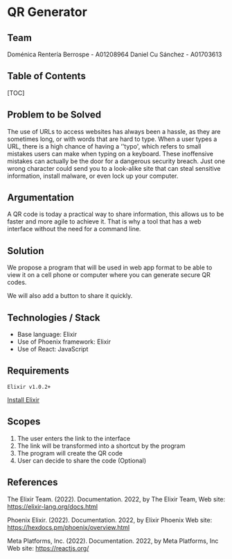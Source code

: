 

QR Generator
===

## Team

Doménica Rentería Berrospe - A01208964
Daniel Cu Sánchez - A01703613


## Table of Contents

[TOC]

Problem to be Solved
---

The use of URLs to access websites has always been a hassle, as they are sometimes long, or with words that are hard to type. When a user types a URL, there is a high chance of having a ‘'typo', which refers to small mistakes users can make when typing on a keyboard. These inoffensive mistakes can actually be the door for a dangerous security breach. Just one wrong character could send you to a look-alike site that can steal sensitive information, install malware, or even lock up your computer. 


## Argumentation

A QR code is today a practical way to share information, this allows us to be faster and more agile to achieve it. That is why a tool that has a web interface without the need for a command line.

## Solution

We propose a program that will be used in web app format to be able to view it on a cell phone or computer where you can generate secure QR codes.

We will also add a button to share it quickly.

## Technologies / Stack

- Base language: Elixir
- Use of Phoenix framework: Elixir
- Use of React: JavaScript

## Requirements

```Elixir v1.0.2+```

[Install Elixir](http://elixir-lang.org/install.html)

## Scopes

1) The user enters the link to the interface
2) The link will be transformed into a shortcut by the program
3) The program will create the QR code 
4) User can decide to share the code (Optional)


## References

The Elixir Team. (2022). Documentation. 2022, by The Elixir Team, Web site: https://elixir-lang.org/docs.html

Phoenix Elixir. (2022). Documentation. 2022, by Elixir Phoenix Web site: https://hexdocs.pm/phoenix/overview.html

Meta Platforms, Inc. (2022). Documentation. 2022, by Meta Platforms, Inc Web site: https://reactjs.org/




